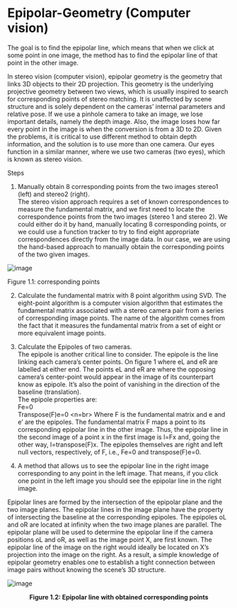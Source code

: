 # Epipolar-Geometry (Computer vision)
The goal is to find the epipolar line, which means that when we click at some point in one image, the method has to find the epipolar line of that point in the other image.

In stereo vision (computer vision), epipolar geometry is the geometry that links 3D objects to their 2D projection. This geometry is the underlying projective geometry between two views, which is usually inspired to search for corresponding points of stereo matching. It is unaffected by scene structure and is solely dependent on the cameras’ internal parameters and relative pose. If we use a pinhole camera to take an image, we lose important details, namely the depth image. Also, the image loses how far every point in the image is when the conversion is from a 3D to 2D. Given the problems, it is critical to use different method to obtain depth information, and the solution is to use more than one camera. Our eyes function in a similar manner, where we use two cameras (two eyes), which is known as stereo vision.

Steps </br>
1. Manually obtain 8 corresponding points from the two images stereo1 (left) and stereo2 (right). </br>
The stereo vision approach requires a set of known correspondences to measure the fundamental matrix, and we first need to locate the correspondence points from the two images
(stereo 1 and stereo 2). We could either do it by hand, manually locating 8 corresponding
points, or we could use a function tracker to try to find eight appropriate correspondences
directly from the image data. In our case, we are using the hand-based approach to manually obtain the corresponding points of the two given images.

![image](https://user-images.githubusercontent.com/22916069/194381315-ca5e5b16-0f1c-468b-911b-ccfee4744c06.png)

Figure 1.1: corresponding points

2. Calculate the fundamental matrix with 8 point algorithm using SVD.
The eight-point algorithm is a computer vision algorithm that estimates the fundamental
matrix associated with a stereo camera pair from a series of corresponding image points.
The name of the algorithm comes from the fact that it measures the fundamental matrix
from a set of eight or more equivalent image points.

3. Calculate the Epipoles of two cameras. </br>
The epipole is another critical line to consider. The epipole is the line linking each camera’s center points. On figure 1 where eL and eR are labelled at either end. The points
eL and eR are where the opposing camera’s center-point would appear in the image of
its counterpart know as epipole. It’s also the point of vanishing in the direction of the
baseline (translation). </br>
The epipole properties are:</br>
Fe=0 <br>
Transpose(F)e=0 <n=br>
Where F is the fundamental matrix and e and e’ are the epipoles. The fundamental
matrix F maps a point to its corresponding epipolar line in the other image. Thus, the
epipolar line in the second image of a point x in the first image is l=Fx and, going the
other way, l=transpose(F)x. The epipoles themselves are right and left null vectors, respectively, of F, i.e., Fe=0 and transpose(F)e=0.

4. A method that allows us to see the epipolar line in the right image corresponding to any point in the left image. That means,
if you click one point in the left image you should see the epipolar line in the right image.

Epipolar lines are formed by the intersection of the epipolar plane and the two image planes. The epipolar lines in the image plane have the property of intersecting the baseline at the corresponding epipoles. The epipoles oL and oR are located at infinity when the two image planes are parallel.
The epipolar plane will be used to determine the epipolar line if the camera positions oL and oR, as well as the image point X, are first known. The epipolar line of the image on the right would ideally be located on X’s projection into the image on the right. As a result, a simple knowledge of epipolar geometry enables one to establish a tight connection between image pairs without knowing the scene’s 3D structure.

![image](https://user-images.githubusercontent.com/22916069/194384370-b1efb787-6ff2-434c-88e8-daee4a73decb.png)
<figcaption align = "center"><b>Figure 1.2: Epipolar line with obtained corresponding points</b> </figcaption>
